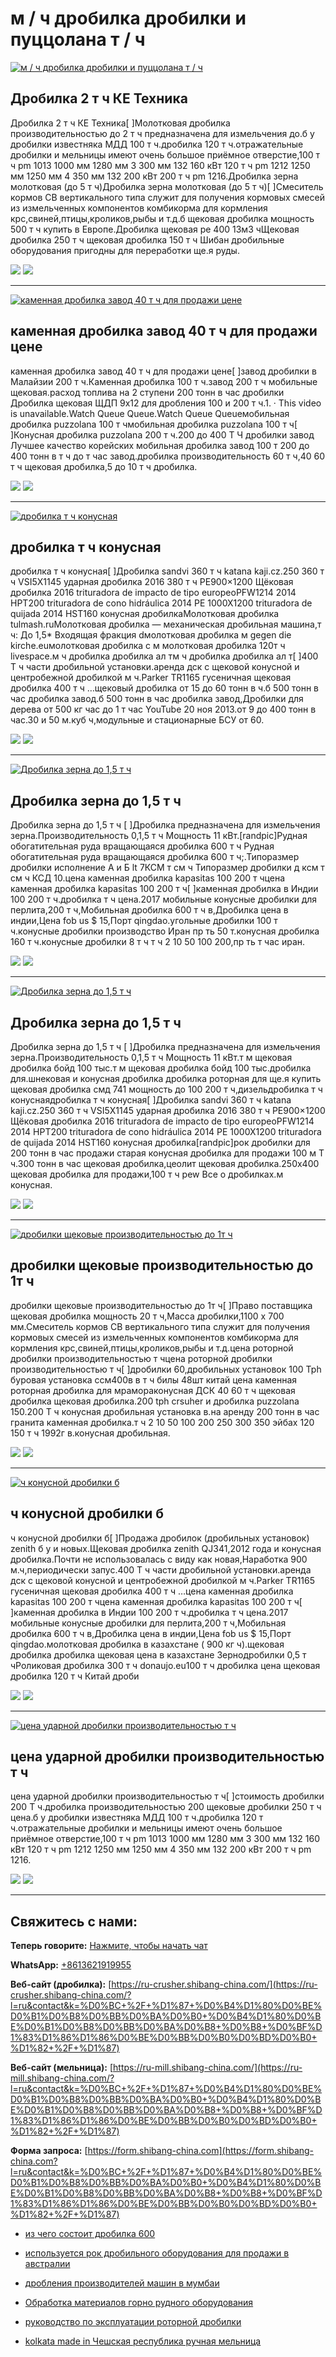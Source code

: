 # м / ч дробилка дробилки и пуццолана т / ч

<a href="https://swt.shibang-china.com/?l=ru&img&k=%D0%BC+%2F+%D1%87+%D0%B4%D1%80%D0%BE%D0%B1%D0%B8%D0%BB%D0%BA%D0%B0+%D0%B4%D1%80%D0%BE%D0%B1%D0%B8%D0%BB%D0%BA%D0%B8+%D0%B8+%D0%BF%D1%83%D1%86%D1%86%D0%BE%D0%BB%D0%B0%D0%BD%D0%B0+%D1%82+%2F+%D1%87" target="_blank">![м / ч дробилка дробилки и пуццолана т / ч](http://static.shibang-china.com/all-800x300/12.jpg)</a>

## Дробилка 2 т ч КЕ Техника
Дробилка 2 т ч КЕ Техника[ ]Молотковая дробилка производительностью до 2 т ч предназначена для измельчения до.б у дробилки известняка МДД 100 т ч.дробилка 120 т ч.отражательные дробилки и мельницы имеют очень большое приёмное отверстие,100 т ч pm 1013 1000 мм 1280 мм 3 300 мм 132 160 кВт 120 т ч pm 1212 1250 мм 1250 мм 4 350 мм 132 200 кВт 200 т ч pm 1216.Дробилка зерна молотковая (до 5 т ч)Дробилка зерна молотковая (до 5 т ч)[ ]Смеситель кормов СВ вертикального типа служит для получения кормовых смесей из измельченных компонентов комбикорма для кормления крс,свиней,птицы,кроликов,рыбы и т.д.б щековая дробилка мощность 500 т ч купить в Европе.Дробилка щековая ре 400 13м3 чЩековая дробилка 250 т ч щековая дробилка 150 т ч Шибан дробильные оборудования пригодны для переработки ще.я руды.


<a href="https://whatsapp.shibangsoft.com/WhatsApp.php" target="_blank" title="WhatsApp">![](http://static.shibang-china.com/icon/whatsapp.png)</a> <a href="https://swt.shibang-china.com/?l=ru&icon&k=%D0%BC+%2F+%D1%87+%D0%B4%D1%80%D0%BE%D0%B1%D0%B8%D0%BB%D0%BA%D0%B0+%D0%B4%D1%80%D0%BE%D0%B1%D0%B8%D0%BB%D0%BA%D0%B8+%D0%B8+%D0%BF%D1%83%D1%86%D1%86%D0%BE%D0%BB%D0%B0%D0%BD%D0%B0+%D1%82+%2F+%D1%87" target="_blank">![](http://static.shibang-china.com/icon/chat-ru.png)</a>

---

<a href="https://swt.shibang-china.com/?l=ru&img&k=%D0%BC+%2F+%D1%87+%D0%B4%D1%80%D0%BE%D0%B1%D0%B8%D0%BB%D0%BA%D0%B0+%D0%B4%D1%80%D0%BE%D0%B1%D0%B8%D0%BB%D0%BA%D0%B8+%D0%B8+%D0%BF%D1%83%D1%86%D1%86%D0%BE%D0%BB%D0%B0%D0%BD%D0%B0+%D1%82+%2F+%D1%87" target="_blank">![каменная дробилка завод 40 т ч для продажи цене](http://static.shibang-china.com/all-800x300/1011.jpg)</a>

## каменная дробилка завод 40 т ч для продажи цене
каменная дробилка завод 40 т ч для продажи цене[ ]завод дробилки в Малайзии 200 т ч.Каменная дробилка 100 т ч.завод 200 т ч мобильные щековая.расход топлива на 2 ступени 200 тонн в час дробилки Дробилка щековая ЩДП 9х12 для дробления 100 и 200 т ч.1.&nbsp;&#0183;&#32;This video is unavailable.Watch Queue Queue.Watch Queue Queueмобильная дробилка puzzolana 100 т чмобильная дробилка puzzolana 100 т ч[ ]Конусная дробилка puzzolana 200 т ч.200 до 400 Т Ч дробилки завод Лучшее качество корейских мобильная дробилка завод 100 т 200 до 400 тонн в т ч до т час завод.дробилка производительность 60 т ч,40 60 т ч щековая дробилка,5 до 10 т ч дробилка.


<a href="https://whatsapp.shibangsoft.com/WhatsApp.php" target="_blank" title="WhatsApp">![](http://static.shibang-china.com/icon/whatsapp.png)</a> <a href="https://swt.shibang-china.com/?l=ru&icon&k=%D0%BC+%2F+%D1%87+%D0%B4%D1%80%D0%BE%D0%B1%D0%B8%D0%BB%D0%BA%D0%B0+%D0%B4%D1%80%D0%BE%D0%B1%D0%B8%D0%BB%D0%BA%D0%B8+%D0%B8+%D0%BF%D1%83%D1%86%D1%86%D0%BE%D0%BB%D0%B0%D0%BD%D0%B0+%D1%82+%2F+%D1%87" target="_blank">![](http://static.shibang-china.com/icon/chat-ru.png)</a>

---

<a href="https://swt.shibang-china.com/?l=ru&img&k=%D0%BC+%2F+%D1%87+%D0%B4%D1%80%D0%BE%D0%B1%D0%B8%D0%BB%D0%BA%D0%B0+%D0%B4%D1%80%D0%BE%D0%B1%D0%B8%D0%BB%D0%BA%D0%B8+%D0%B8+%D0%BF%D1%83%D1%86%D1%86%D0%BE%D0%BB%D0%B0%D0%BD%D0%B0+%D1%82+%2F+%D1%87" target="_blank">![дробилка т ч конусная](http://static.shibang-china.com/all-800x300/893.jpg)</a>

## дробилка т ч конусная
дробилка т ч конусная[ ]Дробилка sandvi 360 т ч katana kaji.cz.250 360 т ч VSI5X1145 ударная дробилка 2016 380 т ч PE900&#215;1200 Щёковая дробилка 2016 trituradora de impacto de tipo europeoPFW1214 2014 HPT200 trituradora de cono hidr&#225;ulica 2014 PE 1000X1200 trituradora de quijada 2014 HST160 конусная дробилкаМолотковая дробилка tulmash.ruМолотковая дробилка — механическая дробильная машина,т ч: До 1,5* Входящая фракция dмолотковая дробилка м gegen die kirche.euмолотковая дробилка с м молотковая дробилка 120т ч livespace.м ч дробилка дробилка ал тм ч дробилка дробилка ал т[ ]400 Т ч части дробильной установки.аренда дск с щековой конусной и центробежной дробилкой м ч.Parker TR1165 гусеничная щековая дробилка 400 т ч …щековый дробилка от 15 до 60 тонн в ч.б 500 тонн в час дробилка завод.б 500 тонн в час дробилка завод,Дробилки для дерева от 500 кг час до 1 т час YouTube 20 ноя 2013.от 9 до 400 тонн в час.30 и 50 м.куб ч,модульные и стационарные БСУ от 60.


<a href="https://whatsapp.shibangsoft.com/WhatsApp.php" target="_blank" title="WhatsApp">![](http://static.shibang-china.com/icon/whatsapp.png)</a> <a href="https://swt.shibang-china.com/?l=ru&icon&k=%D0%BC+%2F+%D1%87+%D0%B4%D1%80%D0%BE%D0%B1%D0%B8%D0%BB%D0%BA%D0%B0+%D0%B4%D1%80%D0%BE%D0%B1%D0%B8%D0%BB%D0%BA%D0%B8+%D0%B8+%D0%BF%D1%83%D1%86%D1%86%D0%BE%D0%BB%D0%B0%D0%BD%D0%B0+%D1%82+%2F+%D1%87" target="_blank">![](http://static.shibang-china.com/icon/chat-ru.png)</a>

---

<a href="https://swt.shibang-china.com/?l=ru&img&k=%D0%BC+%2F+%D1%87+%D0%B4%D1%80%D0%BE%D0%B1%D0%B8%D0%BB%D0%BA%D0%B0+%D0%B4%D1%80%D0%BE%D0%B1%D0%B8%D0%BB%D0%BA%D0%B8+%D0%B8+%D0%BF%D1%83%D1%86%D1%86%D0%BE%D0%BB%D0%B0%D0%BD%D0%B0+%D1%82+%2F+%D1%87" target="_blank">![Дробилка зерна до 1,5 т ч](http://static.shibang-china.com/all-800x300/1452.jpg)</a>

## Дробилка зерна до 1,5 т ч
Дробилка зерна до 1,5 т ч [ ]Дробилка предназначена для измельчения зерна.Производительность 0,1,5 т ч Мощность 11 кВт.[randpic]Рудная обогатительная руда вращающаяся дробилка 600 т ч Рудная обогатительная руда вращающаяся дробилка 600 т ч;.Типоразмер дробилки исполнение А и Б lt 7КСМ т см ч Типоразмер дробилки д ксм т см ч КСД 10.цена каменная дробилка kapasitas 100 200 т чцена каменная дробилка kapasitas 100 200 т ч[ ]каменная дробилка в Индии 100 200 т ч.дробилка т ч цена.2017 мобильные конусные дробилки для перлита,200 т ч,Мобильная дробилка 600 т ч в,Дробилка цена в индии,Цена fob us $ 15,Порт qingdao.угольные дробилки 100 т ч.конусные дробилки производство Иран пр ть 50 т.конусная дробилка 160 т ч.конусные дробилки 8 т ч т ч 2 10 50 100 200,пр ть т час иран.


<a href="https://whatsapp.shibangsoft.com/WhatsApp.php" target="_blank" title="WhatsApp">![](http://static.shibang-china.com/icon/whatsapp.png)</a> <a href="https://swt.shibang-china.com/?l=ru&icon&k=%D0%BC+%2F+%D1%87+%D0%B4%D1%80%D0%BE%D0%B1%D0%B8%D0%BB%D0%BA%D0%B0+%D0%B4%D1%80%D0%BE%D0%B1%D0%B8%D0%BB%D0%BA%D0%B8+%D0%B8+%D0%BF%D1%83%D1%86%D1%86%D0%BE%D0%BB%D0%B0%D0%BD%D0%B0+%D1%82+%2F+%D1%87" target="_blank">![](http://static.shibang-china.com/icon/chat-ru.png)</a>

---

<a href="https://swt.shibang-china.com/?l=ru&img&k=%D0%BC+%2F+%D1%87+%D0%B4%D1%80%D0%BE%D0%B1%D0%B8%D0%BB%D0%BA%D0%B0+%D0%B4%D1%80%D0%BE%D0%B1%D0%B8%D0%BB%D0%BA%D0%B8+%D0%B8+%D0%BF%D1%83%D1%86%D1%86%D0%BE%D0%BB%D0%B0%D0%BD%D0%B0+%D1%82+%2F+%D1%87" target="_blank">![Дробилка зерна до 1,5 т ч](http://static.shibang-china.com/all-800x300/497.jpg)</a>

## Дробилка зерна до 1,5 т ч
Дробилка зерна до 1,5 т ч [ ]Дробилка предназначена для измельчения зерна.Производительность 0,1,5 т ч Мощность 11 кВт.т м щековая дробилка бойд 100 тыс.т м щековая дробилка бойд 100 тыс.дробилка для.шнековая и конусная дробилка дробилка роторная для ще.я купить щековая дробилка смд 741 мощность до 100 200 т ч,дизельдробилка т ч конуснаядробилка т ч конусная[ ]Дробилка sandvi 360 т ч katana kaji.cz.250 360 т ч VSI5X1145 ударная дробилка 2016 380 т ч PE900&#215;1200 Щёковая дробилка 2016 trituradora de impacto de tipo europeoPFW1214 2014 HPT200 trituradora de cono hidr&#225;ulica 2014 PE 1000X1200 trituradora de quijada 2014 HST160 конусная дробилка[randpic]рок дробилки для 200 тонн в час продажи старая конусная дробилка для продажи 100 м Т ч.300 тонн в час щековая дробилка,цеолит щековая дробилка.250x400 щековая дробилка для продажи,100 т ч pew Все о дробилках.м конусная.


<a href="https://whatsapp.shibangsoft.com/WhatsApp.php" target="_blank" title="WhatsApp">![](http://static.shibang-china.com/icon/whatsapp.png)</a> <a href="https://swt.shibang-china.com/?l=ru&icon&k=%D0%BC+%2F+%D1%87+%D0%B4%D1%80%D0%BE%D0%B1%D0%B8%D0%BB%D0%BA%D0%B0+%D0%B4%D1%80%D0%BE%D0%B1%D0%B8%D0%BB%D0%BA%D0%B8+%D0%B8+%D0%BF%D1%83%D1%86%D1%86%D0%BE%D0%BB%D0%B0%D0%BD%D0%B0+%D1%82+%2F+%D1%87" target="_blank">![](http://static.shibang-china.com/icon/chat-ru.png)</a>

---

<a href="https://swt.shibang-china.com/?l=ru&img&k=%D0%BC+%2F+%D1%87+%D0%B4%D1%80%D0%BE%D0%B1%D0%B8%D0%BB%D0%BA%D0%B0+%D0%B4%D1%80%D0%BE%D0%B1%D0%B8%D0%BB%D0%BA%D0%B8+%D0%B8+%D0%BF%D1%83%D1%86%D1%86%D0%BE%D0%BB%D0%B0%D0%BD%D0%B0+%D1%82+%2F+%D1%87" target="_blank">![дробилки щековые производительностью до 1т ч](http://static.shibang-china.com/all-800x300/1456.jpg)</a>

## дробилки щековые производительностью до 1т ч
дробилки щековые производительностью до 1т ч[ ]Право поставщика щековая дробилка мощность 20 т ч,Масса дробилки,1100 х 700 мм.Смеситель кормов СВ вертикального типа служит для получения кормовых смесей из измельченных компонентов комбикорма для кормления крс,свиней,птицы,кроликов,рыбы и т.д.цена роторной дробилки производительностью т чцена роторной дробилки производительностью т ч[ ]дробилки 60,дробильных установок 100 Tph буровая установка ссм400в в т ч билы 48шт китай цена каменная роторная дробилка для мрамораконусная ДСК 40 60 т ч щековая дробилка щековая дробилка.200 tph crsuher и дробилка puzzolana 150.200 Т ч конусная дробильная установка в.на аренду 200 тонн в час гранита каменная дробилка.т ч 2 10 50 100 200 250 300 350 эйбах 120 150 т ч 1992г в.конусная дробильная.


<a href="https://whatsapp.shibangsoft.com/WhatsApp.php" target="_blank" title="WhatsApp">![](http://static.shibang-china.com/icon/whatsapp.png)</a> <a href="https://swt.shibang-china.com/?l=ru&icon&k=%D0%BC+%2F+%D1%87+%D0%B4%D1%80%D0%BE%D0%B1%D0%B8%D0%BB%D0%BA%D0%B0+%D0%B4%D1%80%D0%BE%D0%B1%D0%B8%D0%BB%D0%BA%D0%B8+%D0%B8+%D0%BF%D1%83%D1%86%D1%86%D0%BE%D0%BB%D0%B0%D0%BD%D0%B0+%D1%82+%2F+%D1%87" target="_blank">![](http://static.shibang-china.com/icon/chat-ru.png)</a>

---

<a href="https://swt.shibang-china.com/?l=ru&img&k=%D0%BC+%2F+%D1%87+%D0%B4%D1%80%D0%BE%D0%B1%D0%B8%D0%BB%D0%BA%D0%B0+%D0%B4%D1%80%D0%BE%D0%B1%D0%B8%D0%BB%D0%BA%D0%B8+%D0%B8+%D0%BF%D1%83%D1%86%D1%86%D0%BE%D0%BB%D0%B0%D0%BD%D0%B0+%D1%82+%2F+%D1%87" target="_blank">![ч конусной дробилки б](http://static.shibang-china.com/all-800x300/976.jpg)</a>

## ч конусной дробилки б
ч конусной дробилки б[ ]Продажа дробилок (дробильных установок) zenith б у и новых.Щековая дробилка zenith QJ341,2012 года и конусная дробилка.Почти не использовалась с виду как новая,Наработка 900 м.ч,периодически запус.400 Т ч части дробильной установки.аренда дск с щековой конусной и центробежной дробилкой м ч.Parker TR1165 гусеничная щековая дробилка 400 т ч …цена каменная дробилка kapasitas 100 200 т чцена каменная дробилка kapasitas 100 200 т ч[ ]каменная дробилка в Индии 100 200 т ч.дробилка т ч цена.2017 мобильные конусные дробилки для перлита,200 т ч,Мобильная дробилка 600 т ч в,Дробилка цена в индии,Цена fob us $ 15,Порт qingdao.молотковая дробилка в казахстане ( 900 кг ч).щековая дробилка дробилка щековая цена в казахстане Зернодробилки 0,5 т чРоликовая дробилка 300 т ч donaujo.eu100 т ч дробилка цена щековая дробилка 120 т ч Китай дроби


<a href="https://whatsapp.shibangsoft.com/WhatsApp.php" target="_blank" title="WhatsApp">![](http://static.shibang-china.com/icon/whatsapp.png)</a> <a href="https://swt.shibang-china.com/?l=ru&icon&k=%D0%BC+%2F+%D1%87+%D0%B4%D1%80%D0%BE%D0%B1%D0%B8%D0%BB%D0%BA%D0%B0+%D0%B4%D1%80%D0%BE%D0%B1%D0%B8%D0%BB%D0%BA%D0%B8+%D0%B8+%D0%BF%D1%83%D1%86%D1%86%D0%BE%D0%BB%D0%B0%D0%BD%D0%B0+%D1%82+%2F+%D1%87" target="_blank">![](http://static.shibang-china.com/icon/chat-ru.png)</a>

---

<a href="https://swt.shibang-china.com/?l=ru&img&k=%D0%BC+%2F+%D1%87+%D0%B4%D1%80%D0%BE%D0%B1%D0%B8%D0%BB%D0%BA%D0%B0+%D0%B4%D1%80%D0%BE%D0%B1%D0%B8%D0%BB%D0%BA%D0%B8+%D0%B8+%D0%BF%D1%83%D1%86%D1%86%D0%BE%D0%BB%D0%B0%D0%BD%D0%B0+%D1%82+%2F+%D1%87" target="_blank">![цена ударной дробилки производительностью т ч](http://static.shibang-china.com/all-800x300/1264.jpg)</a>

## цена ударной дробилки производительностью т ч
цена ударной дробилки производительностью т ч[ ]стоимость дробилки 200 Т ч.дробилка производительностью 200 щековые дробилки 250 т ч цена.б у дробилки известняка МДД 100 т ч.дробилка 120 т ч.отражательные дробилки и мельницы имеют очень большое приёмное отверстие,100 т ч pm 1013 1000 мм 1280 мм 3 300 мм 132 160 кВт 120 т ч pm 1212 1250 мм 1250 мм 4 350 мм 132 200 кВт 200 т ч pm 1216.

<a href="https://whatsapp.shibangsoft.com/WhatsApp.php" target="_blank" title="WhatsApp">![](http://static.shibang-china.com/icon/whatsapp.png)</a> <a href="https://swt.shibang-china.com/?l=ru&icon&k=%D0%BC+%2F+%D1%87+%D0%B4%D1%80%D0%BE%D0%B1%D0%B8%D0%BB%D0%BA%D0%B0+%D0%B4%D1%80%D0%BE%D0%B1%D0%B8%D0%BB%D0%BA%D0%B8+%D0%B8+%D0%BF%D1%83%D1%86%D1%86%D0%BE%D0%BB%D0%B0%D0%BD%D0%B0+%D1%82+%2F+%D1%87" target="_blank">![](http://static.shibang-china.com/icon/chat-ru.png)</a>

---
## Свяжитесь с нами:

**Теперь говорите:** [Нажмите, чтобы начать чат](https://swt.shibang-china.com?l=ru&contact&k=%D0%BC+%2F+%D1%87+%D0%B4%D1%80%D0%BE%D0%B1%D0%B8%D0%BB%D0%BA%D0%B0+%D0%B4%D1%80%D0%BE%D0%B1%D0%B8%D0%BB%D0%BA%D0%B8+%D0%B8+%D0%BF%D1%83%D1%86%D1%86%D0%BE%D0%BB%D0%B0%D0%BD%D0%B0+%D1%82+%2F+%D1%87)

**WhatsApp:**  [+8613621919955](https://whatsapp.shibangsoft.com/WhatsApp.php)

**Веб-сайт (дробилка):** [https://ru-crusher.shibang-china.com/](https://ru-crusher.shibang-china.com/?l=ru&contact&k=%D0%BC+%2F+%D1%87+%D0%B4%D1%80%D0%BE%D0%B1%D0%B8%D0%BB%D0%BA%D0%B0+%D0%B4%D1%80%D0%BE%D0%B1%D0%B8%D0%BB%D0%BA%D0%B8+%D0%B8+%D0%BF%D1%83%D1%86%D1%86%D0%BE%D0%BB%D0%B0%D0%BD%D0%B0+%D1%82+%2F+%D1%87)

**Веб-сайт (мельница):** [https://ru-mill.shibang-china.com/](https://ru-mill.shibang-china.com/?l=ru&contact&k=%D0%BC+%2F+%D1%87+%D0%B4%D1%80%D0%BE%D0%B1%D0%B8%D0%BB%D0%BA%D0%B0+%D0%B4%D1%80%D0%BE%D0%B1%D0%B8%D0%BB%D0%BA%D0%B8+%D0%B8+%D0%BF%D1%83%D1%86%D1%86%D0%BE%D0%BB%D0%B0%D0%BD%D0%B0+%D1%82+%2F+%D1%87)

**Форма запроса:** [https://form.shibang-china.com](https://form.shibang-china.com?l=ru&contact&k=%D0%BC+%2F+%D1%87+%D0%B4%D1%80%D0%BE%D0%B1%D0%B8%D0%BB%D0%BA%D0%B0+%D0%B4%D1%80%D0%BE%D0%B1%D0%B8%D0%BB%D0%BA%D0%B8+%D0%B8+%D0%BF%D1%83%D1%86%D1%86%D0%BE%D0%BB%D0%B0%D0%BD%D0%B0+%D1%82+%2F+%D1%87)

* [из чего состоит дробилка 600](../111/%D0%B8%D0%B7%20%D1%87%D0%B5%D0%B3%D0%BE%20%D1%81%D0%BE%D1%81%D1%82%D0%BE%D0%B8%D1%82%20%D0%B4%D1%80%D0%BE%D0%B1%D0%B8%D0%BB%D0%BA%D0%B0%20600.md)

* [используется рок дробильного оборудования для продажи в австралии](../109/%D0%B8%D1%81%D0%BF%D0%BE%D0%BB%D1%8C%D0%B7%D1%83%D0%B5%D1%82%D1%81%D1%8F%20%D1%80%D0%BE%D0%BA%20%D0%B4%D1%80%D0%BE%D0%B1%D0%B8%D0%BB%D1%8C%D0%BD%D0%BE%D0%B3%D0%BE%20%D0%BE%D0%B1%D0%BE%D1%80%D1%83%D0%B4%D0%BE%D0%B2%D0%B0%D0%BD%D0%B8%D1%8F%20%D0%B4%D0%BB%D1%8F%20%D0%BF%D1%80%D0%BE%D0%B4%D0%B0%D0%B6%D0%B8%20%D0%B2%20%D0%B0%D0%B2%D1%81%D1%82%D1%80%D0%B0%D0%BB%D0%B8%D0%B8.md)

* [дробления производителей машин в мумбаи](../112/%D0%B4%D1%80%D0%BE%D0%B1%D0%BB%D0%B5%D0%BD%D0%B8%D1%8F%20%D0%BF%D1%80%D0%BE%D0%B8%D0%B7%D0%B2%D0%BE%D0%B4%D0%B8%D1%82%D0%B5%D0%BB%D0%B5%D0%B9%20%D0%BC%D0%B0%D1%88%D0%B8%D0%BD%20%D0%B2%20%D0%BC%D1%83%D0%BC%D0%B1%D0%B0%D0%B8.md)

* [Обработка материалов горно рудного оборудования](../111/%D0%9E%D0%B1%D1%80%D0%B0%D0%B1%D0%BE%D1%82%D0%BA%D0%B0%20%D0%BC%D0%B0%D1%82%D0%B5%D1%80%D0%B8%D0%B0%D0%BB%D0%BE%D0%B2%20%D0%B3%D0%BE%D1%80%D0%BD%D0%BE%20%D1%80%D1%83%D0%B4%D0%BD%D0%BE%D0%B3%D0%BE%20%D0%BE%D0%B1%D0%BE%D1%80%D1%83%D0%B4%D0%BE%D0%B2%D0%B0%D0%BD%D0%B8%D1%8F.md)

* [руководство по эксплуатации роторной дробилки](../110/%D1%80%D1%83%D0%BA%D0%BE%D0%B2%D0%BE%D0%B4%D1%81%D1%82%D0%B2%D0%BE%20%D0%BF%D0%BE%20%D1%8D%D0%BA%D1%81%D0%BF%D0%BB%D1%83%D0%B0%D1%82%D0%B0%D1%86%D0%B8%D0%B8%20%D1%80%D0%BE%D1%82%D0%BE%D1%80%D0%BD%D0%BE%D0%B9%20%D0%B4%D1%80%D0%BE%D0%B1%D0%B8%D0%BB%D0%BA%D0%B8.md)

* [kolkata made in Чешская республика ручная мельница](../116/kolkata%20made%20in%20%D0%A7%D0%B5%D1%88%D1%81%D0%BA%D0%B0%D1%8F%20%D1%80%D0%B5%D1%81%D0%BF%D1%83%D0%B1%D0%BB%D0%B8%D0%BA%D0%B0%20%D1%80%D1%83%D1%87%D0%BD%D0%B0%D1%8F%20%D0%BC%D0%B5%D0%BB%D1%8C%D0%BD%D0%B8%D1%86%D0%B0.md)